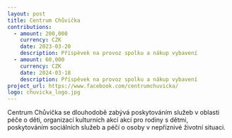 ```yaml
---
layout: post
title: Centrum Chůvička
contributions:
  - amount: 200,000
    currency: CZK
    date: 2023-03-20
    description: Příspěvek na provoz spolku a nákup vybavení
  - amount: 60,000
    currency: CZK
    date: 2024-03-18
    description: Příspěvek na provoz spolku a nákup vybavení
project_url: https://www.facebook.com/centrumchuvicka/
logo: chuvicka_logo.jpg
---
```


Centrum Chůvička se dlouhodobě zabývá poskytováním služeb v oblasti péče o děti, organizací kulturních akcí akcí pro rodiny s dětmi, poskytováním sociálních služeb a péčí o osoby v nepříznivé životní situaci.
